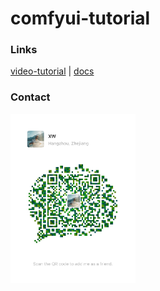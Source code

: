 # comfyui-tutorial

### Links

[video-tutorial](https://space.bilibili.com/286105945/channel/collectiondetail?sid=1819119)  | [docs](https://mp.weixin.qq.com/mp/appmsgalbum?action=getalbum&__biz=Mzk0NDUxNjM5MQ==&scene=1&album_id=3160603153462165511)

### Contact

<img width="200" src="https://github.com/Ewall1106/comfyui-tutorial/blob/main/wechat.jpg"/>